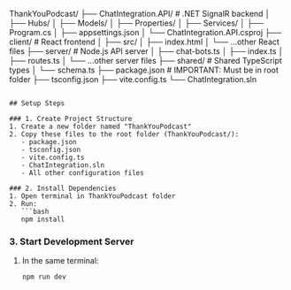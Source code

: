 ThankYouPodcast/
├── ChatIntegration.API/     # .NET SignalR backend
│   ├── Hubs/
│   ├── Models/
│   ├── Properties/
│   ├── Services/
│   ├── Program.cs
│   ├── appsettings.json
│   └── ChatIntegration.API.csproj
├── client/                  # React frontend
│   ├── src/
│   ├── index.html
│   └── ...other React files
├── server/                  # Node.js API server
│   ├── chat-bots.ts
│   ├── index.ts
│   ├── routes.ts
│   └── ...other server files
├── shared/                  # Shared TypeScript types
│   └── schema.ts
├── package.json            # IMPORTANT: Must be in root folder
├── tsconfig.json
├── vite.config.ts
└── ChatIntegration.sln
```

## Setup Steps

### 1. Create Project Structure
1. Create a new folder named "ThankYouPodcast"
2. Copy these files to the root folder (ThankYouPodcast/):
   - package.json
   - tsconfig.json
   - vite.config.ts
   - ChatIntegration.sln
   - All other configuration files

### 2. Install Dependencies
1. Open terminal in ThankYouPodcast folder
2. Run:
   ```bash
   npm install
   ```

### 3. Start Development Server
1. In the same terminal:
   ```bash
   npm run dev